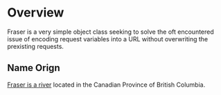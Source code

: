 # Overview

Fraser is a very simple object class seeking to solve the oft encountered issue of encoding request variables into a URL without overwriting the prexisting requests. 

## Name Orign 

[Fraser is a river](https://en.wikipedia.org/wiki/Fraser_River) located in the Canadian Province of British Columbia.


